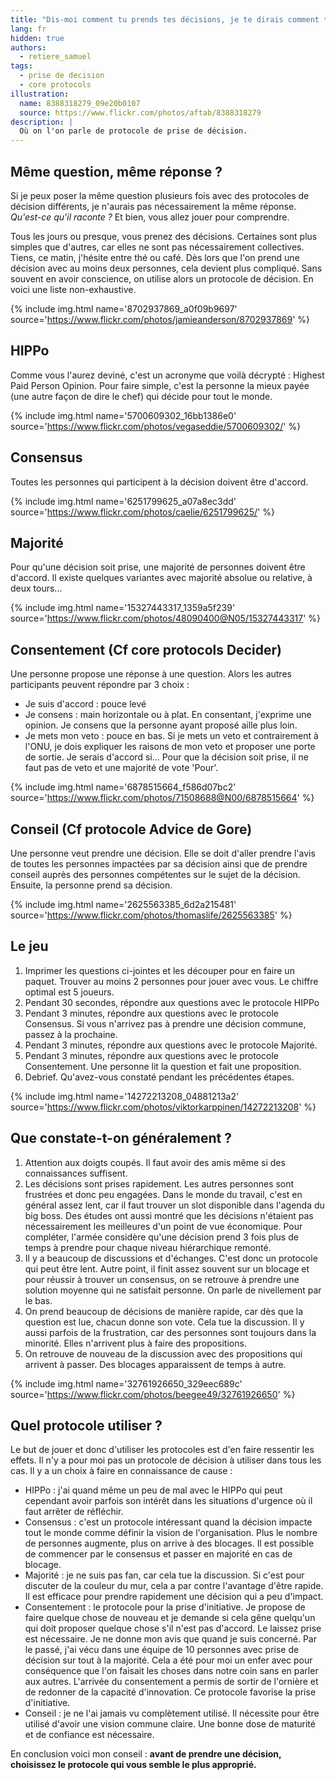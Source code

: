 ```yaml
---
title: "Dis-moi comment tu prends tes décisions, je te dirais comment tu innoves"
lang: fr
hidden: true
authors:
  - retiere_samuel
tags:
  - prise de decision
  - core protocols
illustration:
  name: 8388318279_09e20b0107
  source: https://www.flickr.com/photos/aftab/8388318279
description: |
  Où on l'on parle de protocole de prise de décision.
---
```


## Même question, même réponse ?

Si je peux poser la même question plusieurs fois avec des protocoles de décision différents, je n'aurais pas nécessairement la même réponse. _Qu'est-ce qu'il raconte ?_ Et bien, vous allez jouer pour comprendre.

Tous les jours ou presque, vous prenez des décisions. Certaines sont plus simples que d'autres, car elles ne sont pas nécessairement collectives. Tiens, ce matin, j'hésite entre thé ou café. Dès lors que l'on prend une décision avec au moins deux personnes, cela devient plus compliqué. Sans souvent en avoir conscience, on utilise alors un protocole de décision. En voici une liste non-exhaustive.

{% include img.html
    name='8702937869_a0f09b9697'
    source='https://www.flickr.com/photos/jamieanderson/8702937869'
%}

## HIPPo

Comme vous l'aurez deviné, c'est un acronyme que voilà décrypté : Highest Paid Person Opinion. Pour faire simple, c'est la personne la mieux payée (une autre façon de dire le chef) qui décide pour tout le monde.


{% include img.html
    name='5700609302_16bb1386e0'
    source='https://www.flickr.com/photos/vegaseddie/5700609302/'
%}

## Consensus

Toutes les personnes qui participent à la décision doivent être d'accord.


{% include img.html
    name='6251799625_a07a8ec3dd'
    source='https://www.flickr.com/photos/caelie/6251799625/'
%}

## Majorité

Pour qu'une décision soit prise, une majorité de personnes doivent être d'accord. Il existe quelques variantes avec majorité absolue ou relative, à deux tours...


{% include img.html
    name='15327443317_1359a5f239'
    source='https://www.flickr.com/photos/48090400@N05/15327443317'
%}

## Consentement (Cf core protocols Decider)

Une personne propose une réponse à une question. Alors les autres participants peuvent répondre par 3 choix :
- Je suis d'accord : pouce levé
- Je consens : main horizontale ou à plat. En consentant, j'exprime une opinion. Je consens que la personne ayant proposé aille plus loin.
- Je mets mon veto : pouce en bas. Si je mets un veto et contrairement à l'ONU, je dois expliquer les raisons de mon veto et proposer une porte de sortie. Je serais d'accord si... Pour que la décision soit prise, il ne faut pas de veto et une majorité de vote 'Pour'.


{% include img.html
    name='6878515664_f586d07bc2'
    source='https://www.flickr.com/photos/71508688@N00/6878515664'
%}

## Conseil (Cf protocole Advice de Gore)

Une personne veut prendre une décision. Elle se doit d'aller prendre l'avis de toutes les personnes impactées par sa décision ainsi que de prendre conseil auprès des personnes compétentes sur le sujet de la décision. Ensuite, la personne prend sa décision.


{% include img.html
    name='2625563385_6d2a215481'
    source='https://www.flickr.com/photos/thomaslife/2625563385'
%}

## Le jeu

1. Imprimer les questions ci-jointes et les découper pour en faire un paquet. Trouver au moins 2 personnes pour jouer avec vous. Le chiffre optimal est 5 joueurs.
2. Pendant 30 secondes, répondre aux questions avec le protocole HIPPo
3. Pendant 3 minutes, répondre aux questions avec le protocole Consensus. Si vous n'arrivez pas à prendre une décision commune, passez à la prochaine.
4. Pendant 3 minutes, répondre aux questions avec le protocole Majorité.
5. Pendant 3 minutes, répondre aux questions avec le protocole Consentement. Une personne lit la question et fait une proposition.
6. Debrief. Qu'avez-vous constaté pendant les précédentes étapes.


{% include img.html
    name='14272213208_04881213a2'
    source='https://www.flickr.com/photos/viktorkarppinen/14272213208'
%}

## Que constate-t-on généralement ?

1. Attention aux doigts coupés. Il faut avoir des amis même si des connaissances suffisent.
2. Les décisions sont prises rapidement. Les autres personnes sont frustrées et donc peu engagées. Dans le monde du travail, c'est en général assez lent, car il faut trouver un slot disponible dans l'agenda du big boss. Des études ont aussi montré que les décisions n'étaient pas nécessairement les meilleures d'un point de vue économique. Pour compléter, l'armée considère qu'une décision prend 3 fois plus de temps à prendre pour chaque niveau hiérarchique remonté.
3. Il y a beaucoup de discussions et d'échanges. C'est donc un protocole qui peut être lent. Autre point, il finit assez souvent sur un blocage et pour réussir à trouver un consensus, on se retrouve à prendre une solution moyenne qui ne satisfait personne. On parle de nivellement par le bas.
4. On prend beaucoup de décisions de manière rapide, car dès que la question est lue, chacun donne son vote. Cela tue la discussion. Il y aussi parfois de la frustration, car des personnes sont toujours dans la minorité. Elles n'arrivent plus à faire des propositions.
5. On retrouve de nouveau de la discussion avec des propositions qui arrivent à passer. Des blocages apparaissent de temps à autre.


{% include img.html
    name='32761926650_329eec689c'
    source='https://www.flickr.com/photos/beegee49/32761926650'
%}

## Quel protocole utiliser ?

Le but de jouer et donc d'utiliser les protocoles est d'en faire ressentir les effets. Il n'y a pour moi pas un protocole de décision à utiliser dans tous les cas. Il y a un choix à faire en connaissance de cause :

- HIPPo : j'ai quand même un peu de mal avec le HIPPo qui peut cependant avoir parfois son intérêt dans les situations d'urgence où il faut arrêter de réfléchir.
- Consensus : c'est un protocole intéressant quand la décision impacte tout le monde comme définir la vision de l'organisation. Plus le nombre de personnes augmente, plus on arrive à des blocages. Il est possible de commencer par le consensus et passer en majorité en cas de blocage.
- Majorité : je ne suis pas fan, car cela tue la discussion. Si c'est pour discuter de la couleur du mur, cela a par contre l'avantage d'être rapide. Il est efficace pour prendre rapidement une décision qui a peu d'impact.
- Consentement : le protocole pour la prise d'initiative. Je propose de faire quelque chose de nouveau et je demande si cela gêne quelqu'un qui doit proposer quelque chose s'il n'est pas d'accord. Le laissez prise est nécessaire. Je ne donne mon avis que quand je suis concerné. Par le passé, j'ai vécu dans une équipe de 10 personnes avec prise de décision sur tout à la majorité. Cela a été pour moi un enfer avec pour conséquence que l'on faisait les choses dans notre coin sans en parler aux autres. L'arrivée du consentement a permis de sortir de l'ornière et de redonner de la capacité d'innovation. Ce protocole favorise la prise d'initiative.
- Conseil : je ne l'ai jamais vu complètement utilisé. Il nécessite pour être utilisé d'avoir une vision commune claire. Une bonne dose de maturité et de confiance est nécessaire.


En conclusion voici mon conseil : **avant de prendre une décision, choisissez le protocole qui vous semble le plus approprié.**
